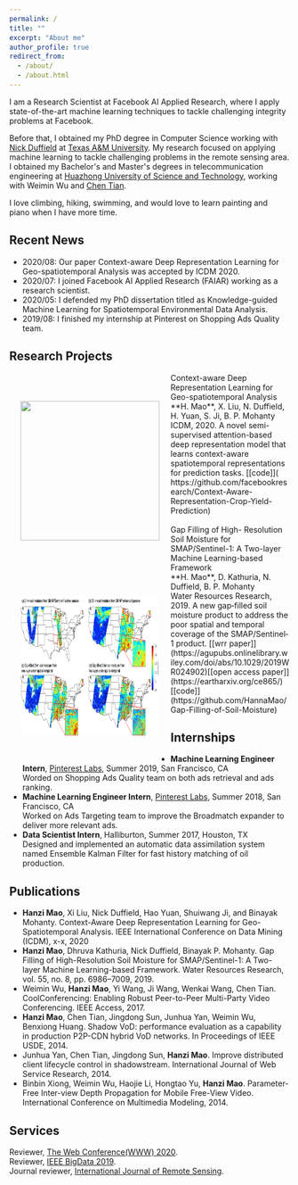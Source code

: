 ```yaml
---
permalink: /
title: ""
excerpt: "About me"
author_profile: true
redirect_from: 
  - /about/
  - /about.html
---
```


I am a Research Scientist at Facebook AI Applied Research, where I apply state-of-the-art machine learning techniques to tackle challenging integrity problems at Facebook.

Before that, I obtained my PhD degree in Computer Science working with [Nick Duffield](https://nickduffield.net/) at [Texas A&M University](https://www.tamu.edu/). My research focused on applying machine learning to tackle challenging problems in the remote sensing area. I obtained my Bachelor's and Master's degrees in telecommunication engineering at [Huazhong University of Science and Technology](http://english.hust.edu.cn/), working with Weimin Wu and [Chen Tian](https://cs.nju.edu.cn/tianchen/). 

I love climbing, hiking, swimming, and would love to learn painting and piano when I have more time. 

## Recent News
* 2020/08: Our paper Context-aware Deep Representation Learning for Geo-spatiotemporal Analysis was accepted by ICDM 2020.
* 2020/07: I joined Facebook AI Applied Research (FAIAR) working as a research scientist.
* 2020/05: I defended my PhD dissertation titled as Knowledge-guided Machine Learning for Spatiotemporal Environmental Data Analysis.
* 2019/08: I finished my internship at Pinterest on Shopping Ads Quality team. 

## Research Projects
<img align="left" width="250" height="250" src="/images/yield.png" hspace="20" vspace="50">
Context-aware Deep Representation Learning for Geo-spatiotemporal Analysis<br/>
**H. Mao**, X. Liu, N. Duffield, H. Yuan, S. Ji, B. P. Mohanty<br/>
ICDM, 2020.  
A novel semi-supervised attention-based deep representation model that learns context-aware spatiotemporal representations for prediction tasks. [[code]]( https://github.com/facebookresearch/Context-Aware-Representation-Crop-Yield-Prediction)<br/>

<br>

<img align="left" width="250" height="250" src="/images/Fig22.png" hspace="20" vspace="50">
Gap Filling of High- Resolution Soil Moisture for SMAP/Sentinel-1: A Two-layer Machine Learning-based Framework<br/>
**H. Mao**, D. Kathuria, N. Duffield, B. P. Mohanty<br/>
Water Resources Research, 2019.  
A new gap‐filled soil moisture product to address the poor spatial and temporal coverage of the SMAP/Sentinel‐1 product. [[wrr paper]](https://agupubs.onlinelibrary.wiley.com/doi/abs/10.1029/2019WR024902)[[open access paper]](https://eartharxiv.org/ce865/)[[code]](https://github.com/HannaMao/Gap-Filling-of-Soil-Moisture)<br/>


## Internships
* **Machine Learning Engineer Intern**, [Pinterest Labs](https://labs.pinterest.com/), Summer 2019, San Francisco, CA<br/>
Worded on Shopping Ads Quality team on both ads retrieval and ads ranking.
* **Machine Learning Engineer Intern**, [Pinterest Labs](https://labs.pinterest.com/), Summer 2018, San Francisco, CA<br/>
Worked on Ads Targeting team to improve the Broadmatch expander to deliver more relevant ads.
* **Data Scientist Intern**, Halliburton, Summer 2017, Houston, TX<br/>
Designed and implemented an automatic data assimilation system named Ensemble Kalman Filter for fast history matching of oil production. 

## Publications
* **Hanzi Mao**, Xi Liu, Nick Duffield, Hao Yuan, Shuiwang Ji, and Binayak Mohanty. Context-Aware Deep Representation Learning for Geo-Spatiotemporal Analysis. IEEE International Conference on Data Mining (ICDM), x-x, 2020
* **Hanzi Mao**, Dhruva Kathuria, Nick Duffield, Binayak P. Mohanty. Gap Filling of High-Resolution Soil Moisture for SMAP/Sentinel-1: A Two-layer Machine Learning-based Framework. Water Resources Research, vol. 55, no. 8, pp. 6986–7009, 2019. 
* Weimin Wu, **Hanzi Mao**, Yi Wang, Ji Wang, Wenkai Wang, Chen Tian. CoolConferencing: Enabling Robust Peer-to-Peer Multi-Party Video Conferencing. IEEE Access, 2017.
* **Hanzi Mao**, Chen Tian, Jingdong Sun, Junhua Yan, Weimin Wu, Benxiong Huang. Shadow VoD: performance evaluation as a capability in production P2P-CDN hybrid VoD networks. In Proceedings of IEEE USDE, 2014.
* Junhua Yan, Chen Tian, Jingdong Sun, **Hanzi Mao**. Improve distributed client lifecycle control in shadowstream. International Journal of Web Service Research, 2014.
* Binbin Xiong, Weimin Wu, Haojie Li, Hongtao Yu, **Hanzi Mao**. Parameter-Free Inter-view Depth Propagation for Mobile Free-View Video. International Conference on Multimedia Modeling, 2014.

## Services
Reviewer, [The Web Conference(WWW) 2020](https://www2020.thewebconf.org/).<br/>
Reviewer, [IEEE BigData 2019](http://bigdataieee.org/BigData2019/).<br/>
Journal reviewer, [International Journal of Remote Sensing](https://www.tandfonline.com/loi/tres20).



